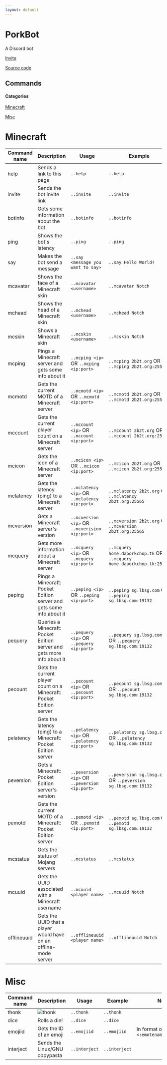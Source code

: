 ```yaml
---
layout: default
---
```


# PorkBot
A Discord bot

[Invite](https://discordapp.com/oauth2/authorize?client_id=287894637165936640&scope=bot&permissions=67226625&redirect_uri=http://www.daporkchop.tk/porkbot)

[Source code](https://github.com/DaMatrix/PorkBot)

## Commands

#### Categories

[Minecraft](#minecraft)

[Misc](#misc)

# Minecraft<a name="minecraft"></a>

| Command name | Description                                                            | Usage                                          | Example                                                                | Note                                                          |
|--------------|------------------------------------------------------------------------|------------------------------------------------|------------------------------------------------------------------------|---------------------------------------------------------------|
| help         | Sends a link to this page                                              | `..help`                                       | `..help`                                                               |                                                               |
| invite       | Sends the bot invite link                                              | `..invite`                                     | `..invite`                                                             |                                                               |
| botinfo      | Gets some information about the bot                                    | `..botinfo`                                    | `..botinfo`                                                            |                                                               |
| ping         | Shows the bot's latency                                                | `..ping`                                       | `..ping`                                                               |                                                               |
| say          | Makes the bot send a message                                           | `..say <message you want to say>`              | `..say Hello World!`                                                   |                                                               |
| mcavatar     | Shows the face of a Minecraft skin                                     | `..mcavatar <username>`                        | `..mcavatar Notch`                                                     | Also works with UUID instead of username                      |
| mchead       | Shows the head of a Minecraft skin                                     | `..mchead <username>`                          | `..mchead Notch`                                                       | Also works with UUID instead of username                      |
| mcskin       | Shows a Minecraft skin                                                 | `..mcskin <username>`                          | `..mcskin Notch`                                                       | Also works with UUID instead of username                      |
| mcping       | Pings a Minecraft server and gets some info about it                   | `..mcping <ip>` OR `..mcping <ip:port>`        | `..mcping 2b2t.org` OR `..mcping 2b2t.org:25565`                       |                                                               |
| mcmotd       | Gets the current MOTD of a Minecraft server                            | `..mcmotd <ip>` OR `..mcmotd <ip:port>`        | `..mcmotd 2b2t.org` OR `..mcmotd 2b2t.org:25565`                       |                                                               |
| mccount      | Gets the current player count on a Minecraft server                    | `..mccount <ip>` OR `..mccount <ip:port>`      | `..mccount 2b2t.org` OR `..mccount 2b2t.org:25565`                     |                                                               |
| mcicon       | Gets the icon of a Minecraft server                                    | `..mcicon <ip>` OR `..mcicon <ip:port>`        | `..mcicon 2b2t.org` OR `..mcicon 2b2t.org:25565`                       |                                                               |
| mclatency    | Gets the latency (ping) to a Minecraft server                          | `..mclatency <ip>` OR `..mclatency <ip:port>`  | `..mclatency 2b2t.org` OR `..mclatency 2b2t.org:25565`                 |                                                               |
| mcversion    | Gets a Minecraft server's version                                      | `..mcversion <ip>` OR `..mcverision <ip:port>` | `..mcversion 2b2t.org` OR `..mcversion 2b2t.org:25565`                 | Returns protocol version number too                           |
| mcquery      | Gets more information about a Minecraft server                         | `..mcquery <ip>` OR `..mcquery <ip:port>`      | `..mcquery home.daporkchop.tk` OR `..mcquery home.daporkchop.tk:25565` | Only works if `enable-query` is `true` in `server.properties` |
| peping       | Pings a Minecraft: Pocket Edition server and gets some info about it   | `..peping <ip>` OR `..peping <ip:port>`        | `..peping sg.lbsg.com` OR `..peping sg.lbsg.com:19132`                 |                                                               |
| pequery      | Queries a Minecraft: Pocket Edition server and gets more info about it | `..pequery <ip>` OR `..pequery <ip:port>`      | `..pequery sg.lbsg.com` OR `..pequery sg.lbsg.com:19132`               | Only works if `enable-query` is `true` in `server.properties` |
| pecount      | Gets the current player count on a Minecraft: Pocket Edition server    | `..pecount <ip>` OR `..pecount <ip:port>`      | `..pecount sg.lbsg.com` OR `..pecount sg.lbsg.com:19132`               |                                                               |
| pelatency    | Gets the latency (ping) to a Minecraft: Pocket Edition server          | `..pelatency <ip>` OR `..pelatency <ip:port>`  | `..pelatency sg.lbsg.com` OR `..pelatency sg.lbsg.com:19132`           |                                                               |
| peversion    | Gets a Minecraft: Pocket Edition server's version                      | `..peversion <ip>` OR `..peversion <ip:port>`  | `..peversion sg.lbsg.com` OR `..peversion sg.lbsg.com:19132`           |                                                               |
| pemotd       | Gets the current MOTD of a Minecraft: Pocket Edition server            | `..pemotd <ip>` OR `..pemotd <ip:port>`        | `..pemotd sg.lbsg.com` OR `..pemotd sg.lbsg.com:19132`                 |                                                               |
| mcstatus     | Gets the status of Mojang servers                                      | `..mcstatus`                                   | `..mcstatus`                                                           |                                                               |
| mcuuid       | Gets the UUID associated with a Minecraft username                     | `..mcuuid <player name>`                       | `..mcuuid Notch`                                                       |                                                               |
| offlineuuid  | Gets the UUID that a player would have on an offline-mode server       | `..offlineuuid <player name>`                  | `..offlineuuid Notch`                                                  |                                                               |


# Misc<a name="misc"></a>

| Command name | Description                                                            | Usage                                          | Example                                                                | Note                                                          |
|--------------|------------------------------------------------------------------------|------------------------------------------------|------------------------------------------------------------------------|---------------------------------------------------------------|
| thonk        | ![thonk](https://cdn.discordapp.com/emojis/324070259265110016.png)     | `..thonk`                                      | `..thonk`                                                              |                                                               |
| dice         | Rolls a die!                                                           | `..dice`                                       | `..dice`                                                               |                                                               |
| emojiid      | Gets the ID of an emoji                                                | `..emojiid`                                    | `..emojiid`                                                            | In format of `<:emotename:numberid>`                          |
| interject    | Sends the Linux/GNU copypasta                                          | `..interject`                                  | `..interject`                                                          |                                                               |
